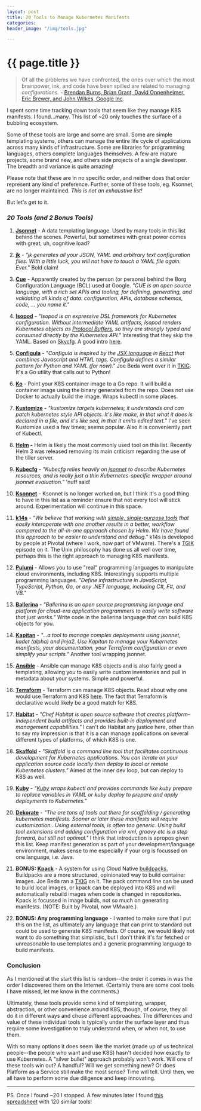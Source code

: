 ```yaml
---
layout: post
title: 20 Tools to Manage Kubernetes Manifests
categories:
header_image: "/img/tools.jpg"

---
```


# {{ page.title }}
 
> Of all the problems we have confronted, the ones over which the most brainpower, ink, and code have been spilled are related to managing _configurations._ - [Brendan Burns, Brian Grant, David Oppenheimer, Eric Brewer, and John Wilkes, Google Inc](https://queue.acm.org/detail.cfm?id=2898444).

I spent some time tracking down tools that seem like they manage K8S manifests. I found...many. This list of ~20 only touches the surface of a bubbling ecosystem.

Some of these tools are large and some are small. Some are simple templating systems, others can manage the entire life cycle of applications across many kinds of infrastructure. Some are libraries for programming languages, others complete languages themselves. A few are mature projects, some brand new, and others side projects of a single developer. The breadth and variance is quite amazing!

Please note that these are in no specific order, and neither does that order represent any kind of preference. Further, some of these tools, eg. Ksonnet, are no longer maintained. _This is not an exhaustive list!_

But let's get to it.

### _**20 Tools (and 2 Bonus Tools)**_

1.  [**Jsonnet**](https://jsonnet.org/) - A data templating language. Used by many tools in this list behind the scenes. Powerful, but sometimes with great power comes with great, uh, cognitive load?
    
2.  [**jk**](https://jkcfg.github.io/#/) - _"jk generates all your JSON, YAML and arbitrary text configuration files. With a little luck, you will not have to touch a YAML file again. Ever."_ Bold claim!
    
3.  [**Cue**](https://cuelang.org/) - Apparently created by the person (or persons) behind the Borg Configuration Language (BCL) used at Google. _"CUE is an open source language, with a rich set APIs and tooling, for defining, generating, and validating all kinds of data: configuration, APIs, database schemas, code, … you name it."_
    
4.  [**Isopod**](https://github.com/cruise-automation/isopod)  \- _"Isopod is an expressive DSL framework for Kubernetes configuration. Without intermediate YAML artifacts, Isopod renders Kubernetes objects as [](https://github.com/protocolbuffers/protobuf)_ [_Protocol Buffers_](https://github.com/protocolbuffers/protobuf)_, so they are strongly typed and consumed directly by the Kubernetes API."_ Interesting that they skip the YAML. Based on [](https://github.com/stripe/skycfg) [Skycfg](https://github.com/stripe/skycfg). A good intro [](https://medium.com/cruise/isopod-5ad7c565d350) [here](https://medium.com/cruise/isopod-5ad7c565d350).
    
5.  [**Configula**](https://github.com/brendandburns/configula) - "_Configula is inspired by the [](https://reactjs.org/docs/introducing-jsx.html)_ [_JSX language_](https://reactjs.org/docs/introducing-jsx.html) _in [](https://reactjs.org/)_ [_React_](https://reactjs.org/) _that combines Javascript and HTML tags. Configula defines a similar pattern for Python and YAML (for now)."_ Joe Beda went over it in [](https://www.youtube.com/watch?v=efUAuOxR-ro) [TKIG](https://www.youtube.com/watch?v=efUAuOxR-ro). It's a Go utility that calls out to Python!
    
6.  [**Ko**](https://github.com/google/ko) - Point your K8S container image to a Go repo. It will build a container image using the binary generated from the repo. Does not use Docker to actually build the image. Wraps kubectl in some places.
    
7.  [**Kustomize**](https://kustomize.io/) - _"kustomize targets kubernetes; it understands and can patch kubernetes style API objects. It's like make, in that what it does is declared in a file, and it's like sed, in that it emits edited text."_ I've seen Kustomize used a few times; seems popular. Also it is conveniently part of Kubectl.
    
8.  [**Helm**](https://helm.sh/) **-** Helm is likely the most commonly used tool on this list. Recently Helm 3 was released removing its main criticism regarding the use of the tiller server.
    
9.  [**Kubecfg**](https://github.com/bitnami/kubecfg) - _"Kubecfg relies heavily on [](http://jsonnet.org/)_ [_jsonnet_](http://jsonnet.org/) _to describe Kubernetes resources, and is really just a thin Kubernetes-specific wrapper around jsonnet evaluation."_ 'nuff said!
    
10.  [**Ksonnet**](https://ksonnet.io/) - Ksonnet is no longer worked on, but I think it's a good thing to have in this list as a reminder ensure that not every tool will stick around. Experimentation will continue in this space.
    
11.  [**k14s**](https://k14s.io/) - _"We believe that working with [](https://content.pivotal.io/blog/introducing-k14s-kubernetes-tools-simple-and-composable-tools-for-application-deployment)_ _[simple, single-purpose tools](https://content.pivotal.io/blog/introducing-k14s-kubernetes-tools-simple-and-composable-tools-for-application-deployment)_ _that easily interoperate with one another results in a better, workflow compared to the all-in-one approach chosen by Helm. We have found this approach to be easier to understand and debug."_ k14s is developed by people at Pivotal (where I work, now part of VMware). There's a [](https://www.youtube.com/watch?v=CSglwNTQiYg) [TGIK](https://www.youtube.com/watch?v=CSglwNTQiYg) episode on it. The Unix philosophy has done us all well over time, perhaps this is the right approach to managing K8S manifests.
    
12.  [**Pulumi**](https://www.pulumi.com/)  \- Allows you to use "real" programming languages to manipulate cloud environments, including K8S. Interestingly supports multiple programming languages. _"Define infrastructure in JavaScript, TypeScript, Python, Go, or any .NET language, including C#, F#, and VB."_
    
13.  [**Ballerina**](https://ballerina.io/)  \- _"Ballerina is an open source programming language and platform for cloud-era application programmers to easily write software that just works."_ Write code in the ballerina language that can build K8S objects for you.
    
14.  [**Kapitan**](https://github.com/deepmind/kapitan) - _"...a tool to manage complex deployments using jsonnet, kadet (alpha) and jinja2. Use Kapitan to manage your Kubernetes manifests, your documentation, your Terraform configuration or even simplify your scripts."_ Another tool wrapping jsonnet.
    
15.  [**Ansible**](https://docs.ansible.com/ansible/latest/modules/k8s_module.html)  \- Ansible can manage K8S objects and is also fairly good a templating, allowing you to easily write custom inventories and pull in metadata about your systems. Simple and powerful.
    
16.  [**Terraform**](https://www.terraform.io/docs/providers/kubernetes/index.html)  \- Terraform can manage K8S objects. Read about why one would use Terraform and K8S [](https://www.hashicorp.com/blog/managing-kubernetes-applications-with-hashicorp-terraform/) [here](https://www.hashicorp.com/blog/managing-kubernetes-applications-with-hashicorp-terraform/). The fact that Terraform is declarative would likely be a good match for K8S.
    
17.  [**Habitat**](https://www.habitat.sh/)  \- _"Chef Habitat is open source software that creates platform-independent build artifacts and provides built-in deployment and management capabilities."_ I can't do Habitat any justice here, other than to say my impression is that it is a can manage applications on several different types of platforms, of which K8S is one.
    
18.  [**Skaffold**](https://github.com/GoogleContainerTools/skaffold)  \- _"Skaffold is a command line tool that facilitates continuous development for Kubernetes applications. You can iterate on your application source code locally then deploy to local or remote Kubernetes clusters."_ Aimed at the inner dev loop, but can deploy to K8S as well.
    
19.  [**Kuby**](https://github.com/smartive/kuby/) - _"_[_Kuby_](https://blog.smartive.ch/how-we-simplified-our-kubernetes-deployments-with-an-alternative-to-helm-aafedcfd4cce) _wraps kubectl and provides commands like kuby prepare to replace variables in YAML or kuby deploy to prepare and apply deployments to Kubernetes."_
    
20.  [**Dekorate**](https://github.com/dekorateio/dekorate) - _"The are tons of tools out there for scaffolding / generating kubernetes manifests. Sooner or later these manifests will require customization...Using external tools, is often too generic. Using build tool extensions and adding configuration via xml, groovy etc is a step forward, but still not optimal."_ I think that introduction is apropos given this list. Keep manifest generation as part of your development/language environment, makes sense to me especially if your org is focussed on one language, i.e. Java.
    
21.  **BONUS: [](https://github.com/pivotal/kpack)** [**Kpack**](https://github.com/pivotal/kpack) - A system for using Cloud Native [](https://buildpacks.io/) [buildpacks.](https://buildpacks.io/) Buildpacks are a more structured, opinionated way to build container images. Joe Beda ran a [](https://www.youtube.com/watch?v=4zkRX9PSJ5k&feature=youtu.be) [TKIG](https://www.youtube.com/watch?v=4zkRX9PSJ5k&feature=youtu.be) on it. The pack command line can be used to build local images, or kpack can be deployed into K8S and will automatically rebuild images when code is changed in repositories. Kpack is focussed in image builds, not so much on generating manifests. (NOTE: Built by Pivotal, now VMware.)
    
22.  **BONUS: Any programming language** \- I wanted to make sure that I put this on the list, as ultimately any language that can print to standard out could be used to generate K8S manifests. Of course, we would likely not want to do something that simplistic, but I don't think it's far fetched or unreasonable to use templates and a generic programming language to build manifests.
    

### **Conclusion**

As I mentioned at the start this list is random--the order it comes in was the order I discovered them on the Internet. (Certainly there are some cool tools I have missed, let me know in the comments.)

Ultimately, these tools provide some kind of templating, wrapper, abstraction, or other convenience around K8S, though, of course, they all do it in different ways and chose different approaches. The differences and value of these individual tools is typically under the surface layer and thus require some investigation to truly understand when, or when not, to use them.

With so many options it does seem like the market (made up of us technical people--the people who want and use K8S) hasn't decided how exactly to use Kubernetes. A "silver bullet" approach probably won't work. Will one of these tools win out? A handful? Will we get something new? Or does Platform as a Service still make the most sense? Time will tell. Until then, we all have to perform some due diligence and keep innovating.

----

PS. Once I found ~20 I stopped. A few minutes later I found [this spreadsheet](https://docs.google.com/spreadsheets/d/1FCgqz1Ci7_VCz_wdh8vBitZ3giBtac_H8SBw4uxnrsE/edit#gid=0) with 120 similar tools!